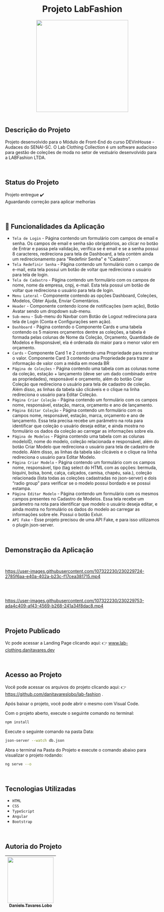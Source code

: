<h1  align="center"> Projeto LabFashion</h1>
<div align="center">

<img src="https://github.com/danitavareslobo/lab-fashion/assets/107322230/7a43a195-e4ca-4f7d-b05c-2566e1aad548" width= 300>
 
</div>
<br>
 
 
## Descrição do Projeto

Projeto desenvolvido para o Módulo de Front-End do curso DEVinHouse - Audaces do SENAI-SC. O Lab Clothing Collection é um software audacioso para gestão de coleções de moda no setor de vestuário desenvolvido para a LABFashion LTDA.

<br> 


## Status do Projeto

 Projeto entregue  :heavy_check_mark:
 <br>Aguardando correção para aplicar melhorias

<br>
 
 
## :hammer: Funcionalidades da Aplicação

- `Tela de Login` - Página contendo um formulário com campos de email e senha. Os campos de email e senha são obrigatórios, ao clicar no botão de Entrar e passa pela validação, verifica se é email e se a senha possui 8 caracteres, redireciona para tela de Dashboard, a tela contém ainda um redirecionamento para "Redefinir Senha" e "Cadastro".
- `Tela Redefinir Senha` - Página contendo um formulário com o campo de e-mail, esta tela possui um botão de voltar que redireciona o usuário para tela de login.
- `Tela de Cadastro` - Página contendo um formulário com os campos de nome, nome da empresa, cnpj, e-mail. Esta tela possui um botão de voltar que redireciona o usuário para tela de login.
- `Menu Lateral` - Componente contendo as opções Dashboard, Coleções, Modelos, Obter Ajuda, Enviar Comentários. 
- `Header` - Componente contendo ícone de notificações (sem ação), Botão Avatar sendo um dropdown sub-menu.
- `Sub-menu` - Sub-menu do Navbar com Botão de Logout redireciona para tela de Login (Conta e Configurações sem ação).
- `Dashboard` - Página contendo o Componente Cards e uma tabela contendo os 5 maiores orçamentos dentre as coleções, a tabela é formada pelas colunas de Nome da Coleção, Orçamento, Quantidade de Modelos e Responsável, ela é ordenada do maior para o menor valor em orçamento.
- `Cards` - Componente Card 1 e 2 contendo uma Propriedade para mostrar o valor. Componente Card 3 contendo uma Propriedade para trazer a informação de valor com a média em moeda BR
- `Página de Coleções` - Página contendo uma tabela com as colunas nome da coleção, estação + lançamento (deve ser um dado combinado entre as propriedades), responsável e orçamento, além do botão Criar Coleção que redireciona o usuário para tela de cadastro de coleção. Além disso, as linhas da tabela são clicáveis e o clique na linha redireciona o usuário para Editar Coleção.
- `Página Criar Coleção` - Página contendo um formulário com os campos nome, responsável, estação, marca, orçamento e ano de lançamento. 
- `Página Editar Coleção` - Página contendo um formulário com os campos nome, responsável, estação, marca, orçamento e ano de lançamento. Essa tela precisa recebe um parâmetro na rota para identificar que coleção o usuário deseja editar, e ainda mostra no formulário os dados da coleção ao carregar as informações sobre ela.
- `Página de Modelos` - Página contendo uma tabela com as colunas modeloID, nome do modelo, coleção relacionada e responsável, além do botão Criar Modelo que redireciona o usuário para tela de cadastro de modelo. Além disso, as linhas da tabela são clicáveis e o clique na linha redireciona o usuário para Editar Modelo.
- `Página Criar Modelo` - Página contendo um formulário com os campos nome, responsável, tipo (tag select do HTML com as opções: bermuda, biquíni, bolsa, boné, calça, calçados, camisa, chapéu, saia.), coleção relacionada (lista todas as coleções cadastradas no json-server) e dois “radio group” para verificar se o modelo possui bordado e se possui estampa.
- `Página Editar Modelo` - Página contendo um formulário com os mesmos campos presentes no Cadastro de Modelos. Essa tela recebe um parâmetro na rota para identificar que modelo o usuário deseja editar, e ainda mostra no formulário os dados do modelo ao carregar as informações sobre ele. Possui o botão Exluir.
- `API Fake` - Esse projeto precisou de uma API Fake, e para isso utilizamos o plugin json-server.

<br>


## Demonstração da Aplicação

<br>


https://user-images.githubusercontent.com/107322230/230229724-2785f6aa-e40a-402a-b23c-f17cea381715.mp4

<br>
<br>


https://user-images.githubusercontent.com/107322230/230229753-ada4c409-af43-4569-b268-241a34f8dac8.mp4


<br>

## Projeto Publicado

Vc pode acessar a Landing Page clicando aqui: :point_right: www.lab-clothing.danitavares.dev

<br>


## Acesso ao Projeto

Você pode acessar os arquivos do projeto clicando aqui: :point_right:  https://github.com/danitavareslobo/lab-fashion . 

Após baixar o projeto, você pode abrir o mesmo com Visual Code. 

Com o projeto aberto, execute o seguinte comando no terminal:

```sh
npm install
```

Execute o seguinte comando na pasta Data:

```sh
json-server --watch db.json
```

Abra o terminal na Pasta do Projeto e execute o comando abaixo para visualizar o projeto rodando:

```sh
ng serve --o
```

<br>


## Tecnologias Utilizadas
- `HTML`
- `CSS`
- `TypeScript`
- `Angular`
- `Bootstrap`

<br>


## Autoria do Projeto

| [<img src="https://user-images.githubusercontent.com/107322230/230226213-2a6c2774-cace-453a-b78c-9bd57fe045a5.jpg" width= 150><br><sub>Daniele Tavares Lobo</sub>](https://github.com/danitavareslobo) |
| :----: |
